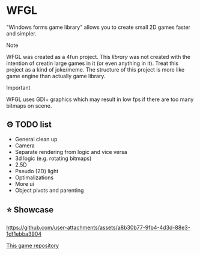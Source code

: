 ﻿# WFGL
"Windows forms game library" allows you to create small 2D games faster and simpler. 

> [!NOTE]
> WFGL was created as a 4fun project. This *library* was not created with the intention of creatin large games in it (or even anything in it). 
> Treat this project as a kind of joke/meme. 
> The structure of this project is more like game engine than actually game library.

> [!IMPORTANT]
> WFGL uses GDI+ graphics which may result in low fps if there are too many bitmaps on scene. 

## ⚙️ TODO list
- General clean up
- Camera
- Separate rendering from logic and vice versa 
- 3d logic (e.g. rotating bitmaps)
- 2.5D
- Pseudo (2D) light
- Optimalizations
- More ui
- Object pivots and parenting
## ⭐ Showcase
https://github.com/user-attachments/assets/a8b30b77-9fb4-4d3d-88e3-1df1ebba3904

[This game repository](https://github.com/BiznesBear/FlappyBird)
